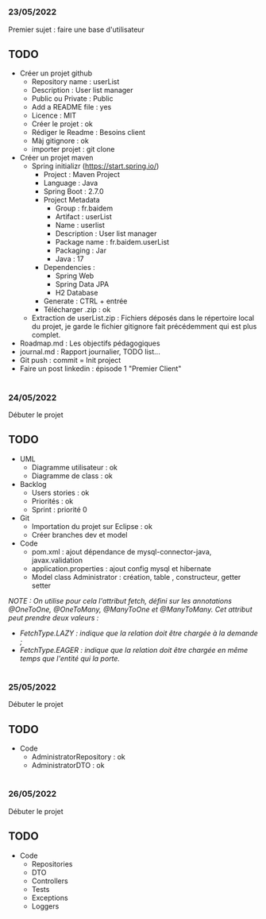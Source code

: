 #
### 23/05/2022
Premier sujet : faire une base d'utilisateur
## TODO
- Créer un projet github
    - Repository name   : userList
    - Description       : User list manager
    - Public ou Private : Public
    - Add a README file : yes
    - Licence           : MIT
    - Créer le projet   : ok
    - Rédiger le Readme : Besoins client
    - Màj gitignore     : ok
    - importer projet   : git clone 
- Créer un projet maven
    - Spring initializr (https://start.spring.io/)
        - Project           : Maven Project
        - Language          : Java
        - Spring Boot       : 2.7.0
        - Project Metadata  
            - Group         : fr.baidem
            - Artifact      : userList
            - Name          : userlist
            - Description   : User list manager
            - Package name  : fr.baidem.userList
            - Packaging     : Jar
            - Java          : 17
        - Dependencies      :
            - Spring Web
            - Spring Data JPA
            - H2 Database
        - Generate          : CTRL + entrée
        - Télécharger .zip  : ok
    - Extraction de userList.zip
        : Fichiers déposés dans le répertoire local du projet, je garde le fichier gitignore fait précédemment qui est plus complet.
- Roadmap.md                : Les objectifs pédagogiques        
- journal.md                : Rapport journalier, TODO list...
- Git push                  : commit = Init project
- Faire un post linkedin    : épisode 1 "Premier Client"

#

### 24/05/2022
Débuter le projet
## TODO
- UML
    - Diagramme utilisateur : ok
    - Diagramme de class : ok
- Backlog
    - Users stories : ok
    - Priorités : ok
    - Sprint : priorité 0
- Git
    - Importation du projet sur Eclipse : ok
    - Créer branches dev et model
- Code
    - pom.xml : ajout dépendance de mysql-connector-java, javax.validation
    - application.properties : ajout config mysql et hibernate
    - Model class Administrator : création, table , constructeur, getter setter
    
_NOTE : On utilise pour cela l'attribut fetch, défini sur les annotations @OneToOne, @OneToMany, @ManyToOne et @ManyToMany. Cet attribut peut prendre deux valeurs :_
- _FetchType.LAZY : indique que la relation doit être chargée à la demande ;_
- _FetchType.EAGER : indique que la relation doit être chargée en même temps que l'entité qui la porte._

# 

### 25/05/2022
Débuter le projet
## TODO
- Code
	- AdministratorRepository : ok
	- AdministratorDTO : ok

# 

### 26/05/2022
Débuter le projet
## TODO	

- Code
    - Repositories
    - DTO
    - Controllers
    - Tests
    - Exceptions
    - Loggers


